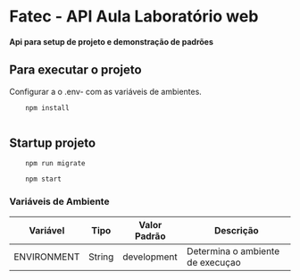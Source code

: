 # Fatec - API Aula Laboratório web
#### Api para setup de projeto e demonstração de padrões

## Para executar o projeto

Configurar a o .env-<environment> com as variáveis de ambientes.  

```
    npm install
    
```

## Startup projeto

```
    npm run migrate

    npm start
```

### Variáveis de Ambiente

|Variável      |Tipo   | Valor Padrão | Descrição                        | 
|--------------|-------|--------------|----------------------------------|
|ENVIRONMENT   |String |development   |Determina o ambiente de execuçao  |